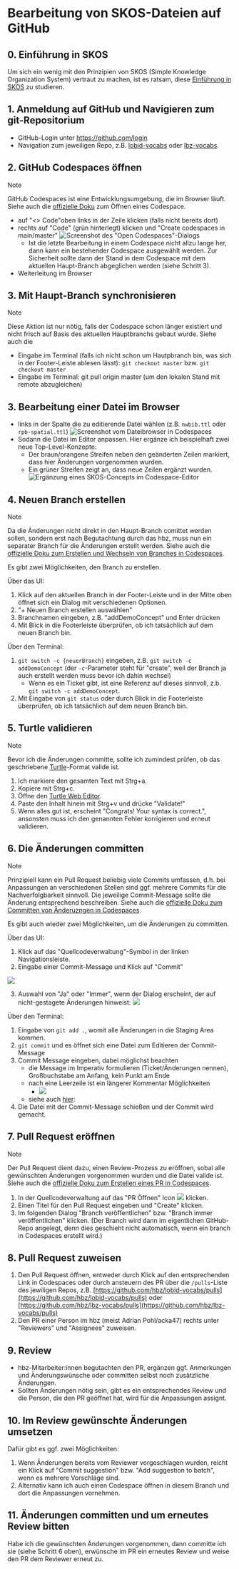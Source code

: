 # Bearbeitung von SKOS-Dateien auf GitHub

## 0. Einführung in SKOS

Um sich ein wenig mit den Prinzipien von SKOS (Simple Knowledge Organization System) vertraut zu machen, ist es ratsam, diese [Einführung in SKOS](https://dini-ag-kim.github.io/skos-einfuehrung) zu studieren.

## 1. Anmeldung auf GitHub und Navigieren zum git-Repositorium

* GitHub-Login unter https://github.com/login
* Navigation zum jeweiligen Repo, z.B. [lobid-vocabs](https://github.com/hbz/lobid-vocabs) oder [lbz-vocabs](https://github.com/hbz/lbz-vocabs).

## 2. GitHub Codespaces öffnen

> [!NOTE]  
> GitHub Codespaces ist eine Entwicklungsumgebung, die im Browser läuft. Siehe auch die [offizielle Doku](https://docs.github.com/en/codespaces/developing-in-a-codespace/creating-a-codespace-for-a-repository?tool=vscode#creating-a-codespace-for-a-repository) zum Öffnen eines Codespace.

* auf "<> Code"oben links in der Zeile klicken (falls nicht bereits dort)
* rechts auf "Code" (grün hinterlegt) klicken und "Create codespaces in main/master"
![Screenshot des "Open Codespaces"-Dialogs](open-codespaces.png)
   * Ist die letzte Bearbeitung in einem Codespace nicht allzu lange her, dann kann ein bestehender Codespace ausgewählt werden. Zur Sicherheit sollte dann der Stand in dem Codespace mit dem aktuellen Haupt-Branch abgeglichen werden (siehe Schritt 3).
* Weiterleitung im Browser

## 3. Mit Haupt-Branch synchronisieren 

> [!NOTE]  
> Diese Aktion ist nur nötig, falls der Codespace schon länger existiert und nicht frisch auf Basis des aktuellen Hauptbranchs gebaut wurde. Siehe auch die 


* Eingabe im Terminal (falls ich nicht schon um Hautpbranch bin, was sich in der Footer-Leiste ablesen lässt): `git checkout master` bzw. `git checkout master`
* Eingabe im Terminal: git pull origin master (um den lokalen Stand mit remote abzugleichen)


## 3. Bearbeitung einer Datei im Browser

* links in der Spalte die zu editierende Datei wählen (z.B. `nwbib.ttl` oder `rpb-spatial.ttl`)
![Screenshot vom Dateibrowser in Codespaces](open-file.png)
* Sodann die Datei im Editor anpassen. Hier ergänze ich beispielhaft zwei neue Top-Level-Konzepte:
   * Der braun/orangene Streifen neben den geänderten Zeilen markiert, dass hier Änderungen vorgenommen wurden.
   * Ein grüner Streifen zeigt an, dass neue Zeilen ergänzt wurden.
  ![Ergänzung eines SKOS-Concepts im Codespace-Editor](add-concepts.png)

## 4. Neuen Branch erstellen

> [!NOTE]  
> Da die Änderungen nicht direkt in den Haupt-Branch comittet werden sollen, sondern erst nach Begutachtung durch das hbz, muss nun ein separater Branch für die Änderungen erstellt werden. Siehe auch die [offizielle Doku zum Erstellen und Wechseln von Branches in Codespaces](https://docs.github.com/en/codespaces/developing-in-a-codespace/using-source-control-in-your-codespace#creating-or-switching-branches).

Es gibt zwei Möglichkeiten, den Branch zu erstellen.

Über das UI:

1. Klick auf den aktuellen Branch in der Footer-Leiste und in der Mitte oben öffnet sich ein Dialog mit verschiedenen Optionen.
2. "+ Neuen Branch erstellen auswählen"
3. Branchnamen eingeben, z.B. "addDemoConcept" und Enter drücken
4. Mit Blick in die Footerleiste überprüfen, ob ich tatsächlich auf dem neuen Branch bin.

Über den Terminal:

1. `git switch -c {neuerBranch}` eingeben, z.B. `git switch -c addDemoConcept` (der `-c`-Parameter steht für "create", weil der Branch ja auch erstellt werden muss bevor ich dahin wechsel)
   * Wenn es ein Ticket gibt, ist eine Referenz auf dieses sinnvoll, z.b. `git switch -c addDemoConcept`.
2. Mit Eingabe von `git status` oder durch Blick in die Footerleiste überprüfen, ob ich tatsächlich auf dem neuen Branch bin.

## 5. Turtle validieren

> [!NOTE]  
> Bevor ich die Änderungen committe, sollte ich zumindest prüfen, ob das geschriebene [Turtle](https://www.w3.org/TR/turtle/)-Format valide ist.

1. Ich markiere den gesamten Text mit Strg+a.
2. Kopiere mit Strg+c.
3. Öffne den [Turtle Web Editor](https://felixlohmeier.github.io/turtle-web-editor/).
4. Paste den Inhalt hinein mit Strg+v und drücke "Validate!"
5. Wenn alles gut ist, erscheint "Congrats! Your syntax is correct.", ansonsten muss ich den genannten Fehler korrigieren und erneut validieren.

## 6. Die Änderungen committen

> [!NOTE]
> Prinzipiell kann ein Pull Request beliebig viele Commits umfassen, d.h. bei Anpassungen an verschiedenen Stellen sind ggf. mehrere Commits für die Nachverfolgbarkeit sinnvoll. Die jeweilige Commit-Message sollte die Änderung entsprechend beschreiben. Siehe auch die [offizielle Doku zum Committen von Änderuzngen in Codespaces](https://docs.github.com/en/codespaces/developing-in-a-codespace/using-source-control-in-your-codespace#committing-your-changes).

Es gibt auch wieder zwei Möglichkeiten, um die Änderungen zu committen.

Über das UI:

1. Klick auf das "Quellcodeverwaltung"-Symbol in der linken Navigationsleiste.
2. Eingabe einer Commit-Message und Klick auf "Commit"

![](ui-commit.png)

3. Auswahl von "Ja" oder "Immer", wenn der Dialog erscheint, der auf nicht-gestagete Änderungen hinweist:
![](stage-all.png)

Über den Terminal:

1. Eingabe von `git add .`, womit alle Änderungen in die Staging Area kommen.
2. `git commit` und es öffnet sich eine Datei zum Editieren der Commit-Message
3. Commit Message eingeben, dabei möglichst beachten
   * die Message im Imperativ formulieren (Ticket/Änderungen nennen), Großbuchstabe am Anfang, kein Punkt am Ende
   * nach eine Leerzeile ist ein längerer Kommentar Möglichkeiten
      * ![](commit-message-via-terminal.png)
   * siehe auch [hier](https://github.com/metafacture/metafacture-playground/blob/main/CONTRIBUTING.md#commit-messages):
4. Die Datei mit der Commit-Message schießen und der Commit wird gemacht.

## 7. Pull Request eröffnen

> [!NOTE]
> Der Pull Request dient dazu, einen Review-Prozess zu eröffnen, sobal alle gewünschten Änderungen vorgenommen wurden und die Datei valide ist. Siehe auch die [offizielle Doku zum Erstellen eines PR in Codespaces](https://docs.github.com/en/codespaces/developing-in-a-codespace/using-source-control-in-your-codespace#raising-a-pull-request).

1. In der Quellcodeverwaltung auf das "PR Öffnen" Icon ![](raise-pr.png) klicken.
2. Einen Titel für den Pull Request eingeben und "Create" klicken.
3. Im folgenden Dialog "Branch veröffentlichen" bzw. "Branch immer veröffentlichen" klicken. (Der Branch wird dann im eigentlichen GitHub-Repo angelegt, denn dies geschieht nicht automatisch, wenn ein branch in Codespaces erstellt wird.)

## 8. Pull Request zuweisen

1. Den Pull Request öffnen, entweder durch Klick auf den entsprechenden Link in Codespaces oder durch ansteuern des PR über die `/pulls`-Liste des jewiligen Repos, z.B. [https://github.com/hbz/lobid-vocabs/pulls](https://github.com/hbz/lobid-vocabs/pulls) oder [https://github.com/hbz/lbz-vocabs/pulls](https://github.com/hbz/lbz-vocabs/pulls)
2. Den PR einer Person im hbz (meist Adrian Pohl/acka47) rechts unter "Reviewers" und "Assignees" zuweisen.

## 9. Review

* hbz-Mitarbeiter:innen begutachten den PR, ergänzen ggf. Anmerkungen und Änderungswünsche oder committen selbst noch zusätzliche Änderungen.
* Sollten Änderungen nötig sein, gibt es ein entsprechendes Review und die Person, die den PR geöffnet hat, wird für die Anpassungen assignt.

## 10. Im Review gewünschte Änderungen umsetzen

Dafür gibt es ggf. zwei Möglichkeiten:

1. Wenn Änderungen bereits vom Reviewer vorgeschlagen wurden, reicht ein Klick auf "Commit suggestion" bzw. "Add suggestion to batch", wenn es mehrere Vorschläge sind.
2. Alternativ kann ich auch einen Codespace öffnen in diesem Branch und dort die Anpassungen vornehmen.

## 11. Änderungen committen und um erneutes Review bitten

Habe ich die gewünschten Änderungen vorgenommen, dann committe ich sie (siehe Schritt 6 oben), erwünsche im PR ein erneutes Review und weise den PR dem Reviewer erneut zu.
